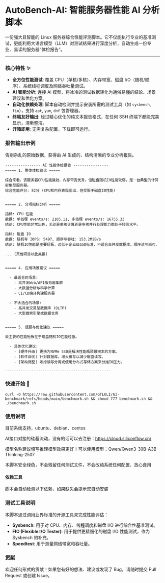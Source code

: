 # AutoBench-AI: 智能服务器性能 AI 分析脚本

一份强大且智能的 Linux 服务器综合性能评测脚本。它不仅能执行专业的基准测试，更能利用大语言模型（LLM）对测试结果进行深度分析，自动生成一份专业、易读的服务器“体检报告”。

---

### 核心特性 ✨

* **全方位性能测试**: 覆盖 CPU（单核/多核）、内存带宽、磁盘 I/O（随机/顺序）、系统线程调度及网络吞吐量测试。
* **AI 智能分析**: 连接 AI 模型，将冰冷的测试数据转化为通俗易懂的结论、场景建议和优化方案。
* **自动化依赖处理**: 脚本自动检测并提示安装所需的测试工具（如 `sysbench`, `fio`），支持 `apt`, `yum`, `dnf` 包管理器。
* **终端友好输出**: 经过精心优化的纯文本报告格式，在任何 SSH 终端下都能完美显示，清晰整洁。
* **开箱即用**: 无需复杂配置，下载即可运行。

### 报告输出示例

告别杂乱的原始数据，获得由 AI 生成的、结构清晰的专业分析报告。

```text
---------------- AI 性能体检报告 ----------------
===== 1. 整体体检结论 =====

综合来看，该服务器CPU性能强劲，内存带宽优秀，但磁盘随机IO性能较弱，是一台典型的计算密集型服务器。
综合性能评分: 82分 (CPU和内存表现突出，但受限于磁盘IO性能)


===== 2. 分项指标分析 =====

指标: CPU 性能
数据: 单线程 events/s: 2105.11, 多线程 events/s: 16755.33
结论: CPU性能非常出色，无论是单核计算还是多核并行处理能力都处于较高水平。

指标: 磁盘 IO
数据: 随机写 IOPS: 5497, 顺序写吞吐: 153.2MiB/s
结论: 随机IO性能是主要短板，远低于企业级SSD标准，不适合高并发数据库。顺序读写尚可。

... (其他项目以此类推)


===== 4. 应用场景建议 =====

  - 最适合的场景:
    - 高并发Web/API服务器集群
    - 大数据分析与科学计算
    - CI/CD编译构建服务器

  - 不太适合的场景:
    - 高并发交易型数据库 (OLTP)
    - 大型搜索引擎或数据仓库


===== 5. 瓶颈与优化建议 =====

最主要的性能短板在于磁盘随机IO性能过低。

  - 具体优化建议:
    - [硬件升级] 更换为NVMe SSD是解决性能瓶颈最根本的方案。
    - [软件调优] 针对数据库，增大缓存以减少磁盘读写。
    - [架构调整] 考虑读写分离或使用分布式存储方案来分摊IO压力。

------------------------------------------------
```

### 快速开始 🚀

`curl -O https://raw.githubusercontent.com/GTLOLI/AI-benchmark/refs/heads/main/benchmark.sh && chmod 777 benchmark.sh && ./benchmark.sh`

### 使用说明

目前系统支持，ubuntu、debian、centos

AI接口对接的硅基流动，没有的话可以去注册：https://cloud.siliconflow.cn/

模型名称建议填写推理模型效果更好！可以使用模型：Qwen/Qwen3-30B-A3B-Thinking-2507

本脚本安全绿色，不会残留任何测试文件，不会改动系统任何配置，放心食用

#### 依赖工具

脚本会自动检测以下依赖，如果缺失会提示您自动安装

### 测试工具说明

本脚本通过调用业界标准的开源工具来完成性能评估：

* **Sysbench**: 用于对 CPU、内存、线程调度和磁盘 I/O 进行综合性基准测试。
* **FIO (Flexible I/O Tester)**: 用于提供更精细化的磁盘 I/O 性能测试，作为 Sysbench 的补充。
* **Speedtest**: 用于测量网络带宽和吞吐量。

### 贡献

欢迎任何形式的贡献！如果您有好的想法、建议或发现了 Bug，请随时提交 Pull Request 或创建 Issue。
